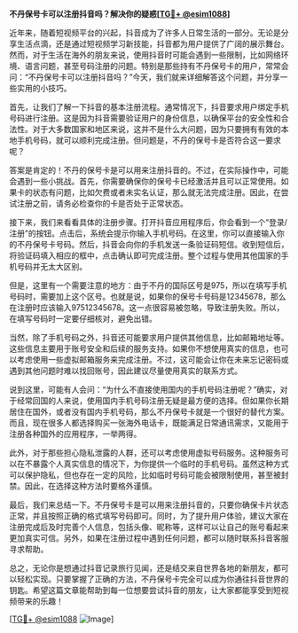 **不丹保号卡可以注册抖音吗？解决你的疑惑[[TG💪+ @esim1088](https://t.me/s/esim1088)]**

近年来，随着短视频平台的兴起，抖音成为了许多人日常生活的一部分。无论是分享生活点滴，还是通过短视频学习新技能，抖音都为用户提供了广阔的展示舞台。然而，对于生活在海外的朋友来说，使用抖音时可能会遇到一些限制，比如网络环境、语言问题，甚至号码注册的问题。特别是那些持有不丹保号卡的用户，常常会问：“不丹保号卡可以注册抖音吗？”今天，我们就来详细解答这个问题，并分享一些实用的小技巧。

首先，让我们了解一下抖音的基本注册流程。通常情况下，抖音要求用户绑定手机号码进行注册。这是因为抖音需要验证用户的身份信息，以确保平台的安全性和合法性。对于大多数国家和地区来说，这并不是什么大问题，因为只要拥有有效的本地手机号码，就可以顺利完成注册。但问题是，不丹的保号卡是否符合这一要求呢？

答案是肯定的！不丹的保号卡是可以用来注册抖音的。不过，在实际操作中，可能会遇到一些小挑战。首先，你需要确保你的保号卡已经激活并且可以正常使用。如果卡的状态有问题，比如欠费或者未实名认证，那么就无法完成注册。因此，在尝试注册之前，请务必检查你的卡是否处于正常状态。

接下来，我们来看看具体的注册步骤。打开抖音应用程序后，你会看到一个“登录/注册”的按钮。点击后，系统会提示你输入手机号码。在这里，你可以直接输入你的不丹保号卡号码。然后，抖音会向你的手机发送一条验证码短信。收到短信后，将验证码填入相应的框中，点击确认即可完成注册。整个过程与使用其他国家的手机号码并无太大区别。

但是，这里有一个需要注意的地方：由于不丹的国际区号是975，所以在填写手机号码时，需要加上这个区号。也就是说，如果你的保号卡号码是12345678，那么在注册时应该输入97512345678。这一点很容易被忽略，导致注册失败。所以，在填写号码时一定要仔细核对，避免出错。

当然，除了手机号码之外，抖音还可能要求用户提供其他信息，比如邮箱地址等。这些信息主要用于账号安全和后续的服务支持。如果你不想使用真实的信息，也可以考虑使用一些虚拟邮箱服务来完成注册。不过，这可能会让你在未来忘记密码或遇到其他问题时难以找回账号，因此建议尽量使用真实的联系方式。

说到这里，可能有人会问：“为什么不直接使用国内的手机号码注册呢？”确实，对于经常回国的人来说，使用国内手机号码注册无疑是最方便的选择。但如果你长期居住在国外，或者没有国内手机号码，那么不丹保号卡就是一个很好的替代方案。而且，现在很多人都选择购买一张海外电话卡，既能满足日常通讯需求，又能用于注册各种国外的应用程序，一举两得。

此外，对于那些担心隐私泄露的人群，还可以考虑使用虚拟号码服务。这种服务可以在不暴露个人真实信息的情况下，为你提供一个临时的手机号码。虽然这种方式可以保护隐私，但也存在一定的风险，比如临时号码可能会被限制使用，甚至被封禁。因此，在选择这种方法时要格外谨慎。

最后，我们来总结一下。不丹保号卡是可以用来注册抖音的，只要你确保卡片状态正常，并且按照正确的格式填写号码即可。同时，为了提升用户体验，建议大家在注册完成后及时完善个人信息，包括头像、昵称等，这样可以让自己的账号看起来更加真实可信。另外，如果在注册过程中遇到任何问题，都可以随时联系抖音客服寻求帮助。

总之，无论你是想通过抖音记录旅行见闻，还是结交来自世界各地的新朋友，都可以轻松实现。只要掌握了正确的方法，不丹保号卡完全可以成为你通往抖音世界的钥匙。希望这篇文章能帮助到每一位想要尝试抖音的朋友，让大家都能享受到短视频带来的乐趣！

[[TG💪+ @esim1088](https://t.me/s/esim1088) ![Image](https://i.postimg.cc/4NQfJmqS/Snipaste-2025-05-13-00-14-12.png)]